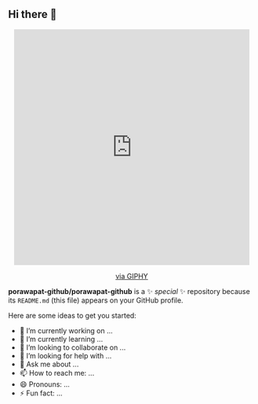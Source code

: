 ## Hi there 👋

<div id="header" align="center">
<!--   <img src="https://media.giphy.com/media/M9gbBd9nbDrOTu1Mqx/giphy.gif" width="100"/> -->
  <iframe src="https://giphy.com/embed/dECBf0xnwQKCPZOkiC" width="480" height="480" style="" frameBorder="0" class="giphy-embed" allowFullScreen></iframe><p><a href="https://giphy.com/stickers/code-workshop-coding-dECBf0xnwQKCPZOkiC">via GIPHY</a></p>
</div>

**porawapat-github/porawapat-github** is a ✨ _special_ ✨ repository because its `README.md` (this file) appears on your GitHub profile.

Here are some ideas to get you started:

- 🔭 I’m currently working on ...
- 🌱 I’m currently learning ...
- 👯 I’m looking to collaborate on ...
- 🤔 I’m looking for help with ...
- 💬 Ask me about ...
- 📫 How to reach me: ...
- 😄 Pronouns: ...
- ⚡ Fun fact: ...

